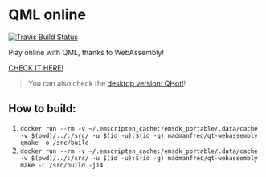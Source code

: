 # QML online

[![Travis Build Status](https://travis-ci.org/patrickelectric/qmlonline.svg?branch=master)](https://travis-ci.org/patrickelectric/qmlonline)

Play online with QML, thanks to WebAssembly!

[CHECK IT HERE!](https://patrickelectric.work/qmlonline/)

> You can also check the [desktop version: QHot!](https://github.com/patrickelectric/qhot)!

## How to build:
1. `docker run --rm -v ~/.emscripten_cache:/emsdk_portable/.data/cache -v $(pwd)/../:/src/ -u $(id -u):$(id -g) madmanfred/qt-webassembly qmake -o /src/build`
2. `docker run --rm -v ~/.emscripten_cache:/emsdk_portable/.data/cache -v $(pwd)/../:/src/ -u $(id -u):$(id -g) madmanfred/qt-webassembly make -C /src/build -j14`
